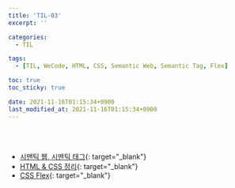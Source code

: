 ```yaml
---
title: 'TIL-03'
excerpt: ''

categories:
  - TIL

tags:
  - [TIL, WeCode, HTML, CSS, Semantic Web, Semantic Tag, Flex]

toc: true
toc_sticky: true

date: 2021-11-16T01:15:34+0900
last_modified_at: 2021-11-16T01:15:34+0900
---
```


<br>
<br>

- [시맨틱 웹, 시맨틱 태그](../../html-css/html-css-3){: target="\_blank"}
- [HTML & CSS 정리](../../html-css/html-css-4){: target="\_blank"}
- [CSS Flex](../../html-css/html-css-5){: target="\_blank"}
